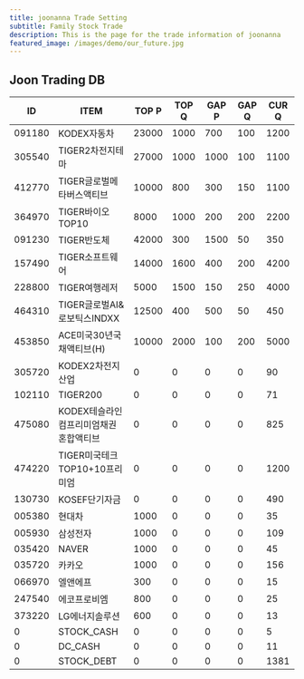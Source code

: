```yaml
---
title: joonanna Trade Setting
subtitle: Family Stock Trade
description: This is the page for the trade information of joonanna
featured_image: /images/demo/our_future.jpg
---
```


## Joon Trading DB

|ID|ITEM |TOP P|TOP Q|GAP P|GAP Q|CUR Q|
|--|-----|--|--|--|--|--|
|091180|KODEX자동차|23000|1000|700|100|1200|
|305540|TIGER2차전지테마|27000|1000|1000|100|1100|
|412770|TIGER글로벌메타버스액티브|10000|800|300|150|1100| 
|364970|TIGER바이오TOP10|8000|1000|200|200|2200|
|091230|TIGER반도체|42000|300|1500|50|350|
|157490|TIGER소프트웨어|14000|1600|400|200|4200|
|228800|TIGER여행레저|5000|1500|150|250|4000|
|464310|TIGER글로벌AI&로보틱스INDXX|12500|400|500|50|450|
|453850|ACE미국30년국채액티브(H)|10000|2000|100|200|5000|
|305720|KODEX2차전지산업|0|0|0|0|90|
|102110|TIGER200|0|0|0|0|71|
|475080|KODEX테슬라인컴프리미엄채권혼합액티브|0|0|0|0|825|
|474220|TIGER미국테크TOP10+10프리미엄|0|0|0|0|1200|
|130730|KOSEF단기자금|0|0|0|0|490|
|005380|현대차|1000|0|0|0|35|
|005930|삼성전자|1000|0|0|0|109|
|035420|NAVER|1000|0|0|0|45|
|035720|카카오|1000|0|0|0|156|
|066970|엘앤에프|300|0|0|0|15|
|247540|에코프로비엠|800|0|0|0|25|
|373220|LG에너지솔루션|600|0|0|0|13|
|0|STOCK_CASH|0|0|0|0|5|
|0|DC_CASH|0|0|0|0|11|
|0|STOCK_DEBT|0|0|0|0|1381|

